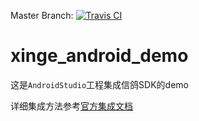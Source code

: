 Master Branch: [![Travis CI](https://travis-ci.org/xingePush/xinge_android_demo.svg?branch=master)](https://travis-ci.org/xingePush/xinge_android_demo)

# xinge_android_demo

这是`AndroidStudio`工程集成信鸽SDK的demo

详细集成方法参考[官方集成文档](http://docs.developer.qq.com/xg/android_access/jcenter.html)
